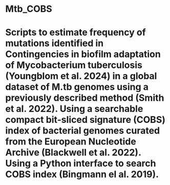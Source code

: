 # Mtb_COBS
# Scripts to estimate frequency of mutations identified in Contingencies in biofilm adaptation of Mycobacterium tuberculosis (Youngblom et al. 2024) in a global dataset of M.tb genomes using a previously described method (Smith et al. 2022). Using a searchable compact bit-sliced signature (COBS) index of bacterial genomes curated from the European Nucleotide Archive (Blackwell et al. 2022). Using a Python interface to search COBS index (Bingmann el al. 2019).
